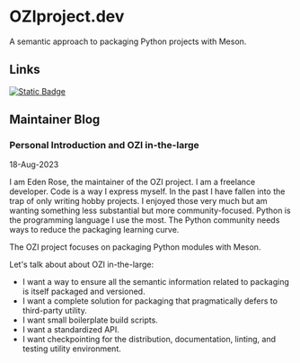# OZIproject.dev

A semantic approach to packaging Python projects with Meson.

## Links

[![Static Badge](https://img.shields.io/badge/Documentation-grey?style=for-the-badge&logo=readthedocs&link=docs.oziproject.dev)](docs.oziproject.dev)

## Maintainer Blog

### Personal Introduction and OZI in-the-large

18-Aug-2023

I am Eden Rose, the maintainer of the OZI project.
I am a freelance developer. Code is a way I express myself.
In the past I have fallen into the trap of only writing hobby projects.
I enjoyed those very much but am wanting something less substantial but more community-focused.
Python is the programming language I use the most.
The Python community needs ways to reduce the packaging learning curve.

The OZI project focuses on packaging Python modules with Meson.

Let's talk about about OZI in-the-large:

* I want a way to ensure all the semantic information related to packaging is itself packaged and versioned.
* I want a complete solution for packaging that pragmatically defers to third-party utility.
* I want small boilerplate build scripts.
* I want a standardized API.
* I want checkpointing for the distribution, documentation, linting, and testing utility environment.
